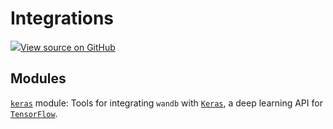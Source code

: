 # Integrations

[![](https://www.tensorflow.org/images/GitHub-Mark-32px.png)View source on GitHub](https://www.github.com/wandb/client/tree/v0.10.33/wandb/__init__.py)

## Modules

[`keras`](keras/) module: Tools for integrating `wandb` with [`Keras`](https://keras.io/), a deep learning API for [`TensorFlow`](https://www.tensorflow.org/).

